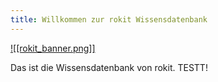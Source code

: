 ```yaml
---
title: Willkommen zur rokit Wissensdatenbank
---
```


[![[rokit_banner.png]]](https://public-robots.de/)


Das ist die Wissensdatenbank von rokit. TESTT!

